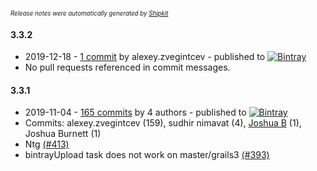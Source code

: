 <sup><sup>*Release notes were automatically generated by [Shipkit](http://shipkit.org/)*</sup></sup>

#### 3.3.2
 - 2019-12-18 - [1 commit](https://github.com/9ci/angle-grinder/compare/v3.3.1...v3.3.2) by alexey.zvegintcev - published to [![Bintray](https://img.shields.io/badge/Bintray-3.3.2-green.svg)](https://bintray.com/null/null/nine/3.3.2)
 - No pull requests referenced in commit messages.

#### 3.3.1
 - 2019-11-04 - [165 commits](https://github.com/9ci/angle-grinder/compare/v3.2.8...v3.3.1) by 4 authors - published to [![Bintray](https://img.shields.io/badge/Bintray-3.3.1-green.svg)](https://bintray.com/null/null/nine/3.3.1)
 - Commits: alexey.zvegintcev (159), sudhir nimavat (4), [Joshua B](https://github.com/basejump) (1), Joshua Burnett (1)
 - Ntg [(#413)](https://github.com/9ci/angle-grinder/pull/413)
 - bintrayUpload task does not work on master/grails3 [(#393)](https://github.com/9ci/angle-grinder/issues/393)

